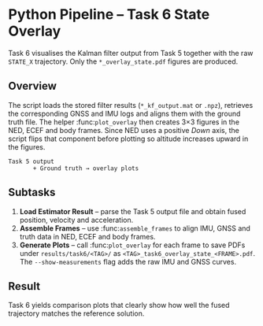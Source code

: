 # Python Pipeline – Task 6 State Overlay

Task 6 visualises the Kalman filter output from Task 5 together with the raw
`STATE_X` trajectory. Only the ``*_overlay_state.pdf`` figures are produced.

## Overview

The script loads the stored filter results (`*_kf_output.mat` or `.npz`),
retrieves the corresponding GNSS and IMU logs and aligns them with the ground
truth file. The helper :func:`plot_overlay` then creates 3×3 figures in the NED,
ECEF and body frames.  Since NED uses a positive *Down* axis, the script flips
that component before plotting so altitude increases upward in the figures.

```text
Task 5 output
       + Ground truth → overlay plots
```

## Subtasks

1. **Load Estimator Result** – parse the Task 5 output file and obtain fused
   position, velocity and acceleration.
2. **Assemble Frames** – use :func:`assemble_frames` to align IMU, GNSS and truth
   data in NED, ECEF and body frames.
3. **Generate Plots** – call :func:`plot_overlay` for each frame to save PDFs
   under ``results/task6/<TAG>/`` as `<TAG>_task6_overlay_state_<FRAME>.pdf`. The
   ``--show-measurements`` flag adds the raw IMU and GNSS curves.

## Result

Task 6 yields comparison plots that clearly show how well the fused trajectory
matches the reference solution.
